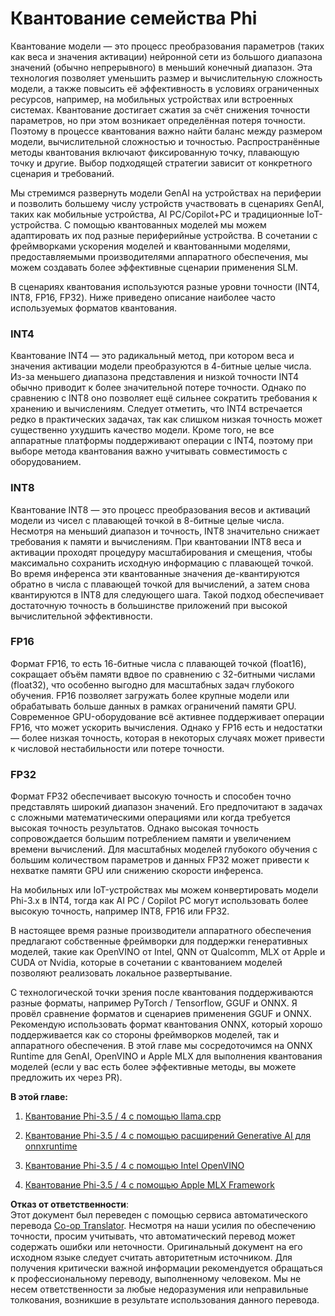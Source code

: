 <!--
CO_OP_TRANSLATOR_METADATA:
{
  "original_hash": "d658062de70b131ef4c0bff69b5fc70e",
  "translation_date": "2025-07-16T21:41:45+00:00",
  "source_file": "md/01.Introduction/04/QuantifyingPhi.md",
  "language_code": "ru"
}
-->
# **Квантование семейства Phi**

Квантование модели — это процесс преобразования параметров (таких как веса и значения активации) нейронной сети из большого диапазона значений (обычно непрерывного) в меньший конечный диапазон. Эта технология позволяет уменьшить размер и вычислительную сложность модели, а также повысить её эффективность в условиях ограниченных ресурсов, например, на мобильных устройствах или встроенных системах. Квантование достигает сжатия за счёт снижения точности параметров, но при этом возникает определённая потеря точности. Поэтому в процессе квантования важно найти баланс между размером модели, вычислительной сложностью и точностью. Распространённые методы квантования включают фиксированную точку, плавающую точку и другие. Выбор подходящей стратегии зависит от конкретного сценария и требований.

Мы стремимся развернуть модели GenAI на устройствах на периферии и позволить большему числу устройств участвовать в сценариях GenAI, таких как мобильные устройства, AI PC/Copilot+PC и традиционные IoT-устройства. С помощью квантованных моделей мы можем адаптировать их под разные периферийные устройства. В сочетании с фреймворками ускорения моделей и квантованными моделями, предоставляемыми производителями аппаратного обеспечения, мы можем создавать более эффективные сценарии применения SLM.

В сценариях квантования используются разные уровни точности (INT4, INT8, FP16, FP32). Ниже приведено описание наиболее часто используемых форматов квантования.

### **INT4**

Квантование INT4 — это радикальный метод, при котором веса и значения активации модели преобразуются в 4-битные целые числа. Из-за меньшего диапазона представления и низкой точности INT4 обычно приводит к более значительной потере точности. Однако по сравнению с INT8 оно позволяет ещё сильнее сократить требования к хранению и вычислениям. Следует отметить, что INT4 встречается редко в практических задачах, так как слишком низкая точность может существенно ухудшить качество модели. Кроме того, не все аппаратные платформы поддерживают операции с INT4, поэтому при выборе метода квантования важно учитывать совместимость с оборудованием.

### **INT8**

Квантование INT8 — это процесс преобразования весов и активаций модели из чисел с плавающей точкой в 8-битные целые числа. Несмотря на меньший диапазон и точность, INT8 значительно снижает требования к памяти и вычислениям. При квантовании INT8 веса и активации проходят процедуру масштабирования и смещения, чтобы максимально сохранить исходную информацию с плавающей точкой. Во время инференса эти квантованные значения де-квантируются обратно в числа с плавающей точкой для вычислений, а затем снова квантируются в INT8 для следующего шага. Такой подход обеспечивает достаточную точность в большинстве приложений при высокой вычислительной эффективности.

### **FP16**

Формат FP16, то есть 16-битные числа с плавающей точкой (float16), сокращает объём памяти вдвое по сравнению с 32-битными числами (float32), что особенно выгодно для масштабных задач глубокого обучения. FP16 позволяет загружать более крупные модели или обрабатывать больше данных в рамках ограничений памяти GPU. Современное GPU-оборудование всё активнее поддерживает операции FP16, что может ускорить вычисления. Однако у FP16 есть и недостатки — более низкая точность, которая в некоторых случаях может привести к числовой нестабильности или потере точности.

### **FP32**

Формат FP32 обеспечивает высокую точность и способен точно представлять широкий диапазон значений. Его предпочитают в задачах с сложными математическими операциями или когда требуется высокая точность результатов. Однако высокая точность сопровождается большим потреблением памяти и увеличением времени вычислений. Для масштабных моделей глубокого обучения с большим количеством параметров и данных FP32 может привести к нехватке памяти GPU или снижению скорости инференса.

На мобильных или IoT-устройствах мы можем конвертировать модели Phi-3.x в INT4, тогда как AI PC / Copilot PC могут использовать более высокую точность, например INT8, FP16 или FP32.

В настоящее время разные производители аппаратного обеспечения предлагают собственные фреймворки для поддержки генеративных моделей, такие как OpenVINO от Intel, QNN от Qualcomm, MLX от Apple и CUDA от Nvidia, которые в сочетании с квантованием моделей позволяют реализовать локальное развертывание.

С технологической точки зрения после квантования поддерживаются разные форматы, например PyTorch / Tensorflow, GGUF и ONNX. Я провёл сравнение форматов и сценариев применения GGUF и ONNX. Рекомендую использовать формат квантования ONNX, который хорошо поддерживается как со стороны фреймворков моделей, так и аппаратного обеспечения. В этой главе мы сосредоточимся на ONNX Runtime для GenAI, OpenVINO и Apple MLX для выполнения квантования моделей (если у вас есть более эффективные методы, вы можете предложить их через PR).

**В этой главе:**

1. [Квантование Phi-3.5 / 4 с помощью llama.cpp](./UsingLlamacppQuantifyingPhi.md)

2. [Квантование Phi-3.5 / 4 с помощью расширений Generative AI для onnxruntime](./UsingORTGenAIQuantifyingPhi.md)

3. [Квантование Phi-3.5 / 4 с помощью Intel OpenVINO](./UsingIntelOpenVINOQuantifyingPhi.md)

4. [Квантование Phi-3.5 / 4 с помощью Apple MLX Framework](./UsingAppleMLXQuantifyingPhi.md)

**Отказ от ответственности**:  
Этот документ был переведен с помощью сервиса автоматического перевода [Co-op Translator](https://github.com/Azure/co-op-translator). Несмотря на наши усилия по обеспечению точности, просим учитывать, что автоматический перевод может содержать ошибки или неточности. Оригинальный документ на его исходном языке следует считать авторитетным источником. Для получения критически важной информации рекомендуется обращаться к профессиональному переводу, выполненному человеком. Мы не несем ответственности за любые недоразумения или неправильные толкования, возникшие в результате использования данного перевода.